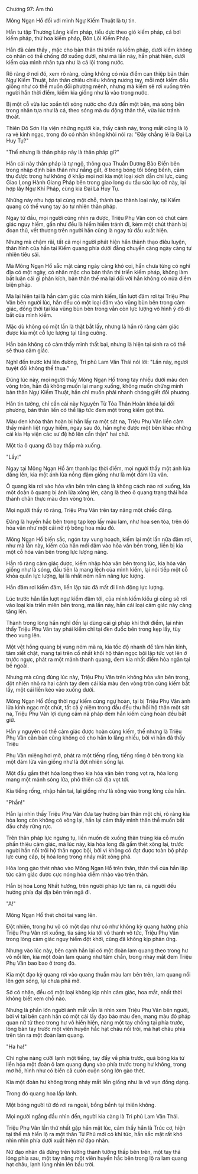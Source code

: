 




Chương 97: Ám thủ


Mông Ngạn Hổ đối với mình Ngự Kiếm Thuật là tự tin.

Hắn tu tập Thương Lãng kiếm pháp, tiểu dực theo gió kiếm pháp, cá bơi kiếm pháp, thứ hoa kiếm pháp, Bôn Lôi Kiếm Pháp.

Hắn đã cảm thấy , mặc cho bản thân thi triển ra kiếm pháp, dưới kiếm không có nhân có thể chống đỡ xuống dưới, như mà lần này, hắn phát hiện, dưới kiếm của mình nhân tựa như là cá lội trong nước.

Rõ ràng ở nơi đó, xem rõ ràng, cũng không có nửa điểm can thiệp bản thân Ngự Kiếm Thuật, bản thân chiêu chiêu không nương tay, mỗi một kiếm đều giống như có thể muốn đối phương mệnh, nhưng mà kiếm sẽ rơi xuống trên người hắn thời điểm, kiếm kia giống như là vào trong nước.

Bị một cỗ vừa lúc xoắn tới sóng nước cho đưa đến một bên, mà sóng bên trong nhân tựa như là cá, theo sóng mà du động thân thể, vừa lúc tránh thoát.

Thiên Đô Sơn Hạ viện những người kia, thấy cảnh này, trong mắt cũng là lộ ra vẻ kinh ngạc, trong đó có nhân không khỏi nói ra: "Đây chẳng lẽ là Đại La Huy Tụ?"

"Thế nhưng là thân pháp này là thân pháp gì?"

Hắn cái này thân pháp là tự ngộ, thông qua Thuần Dương Bảo Điển bên trong nhập định bản thân như nắng gắt, ở trong bóng tối bồng bềnh, cảm thụ được trong hư không ở khắp mọi nơi kia một loại xích dẫn chi lực, cùng Giao Long Hành Giang Pháp bên trong giao long du tẩu sức lực cỡ này, lại hợp lấy Ngự Khí Pháp, cùng kia Đại La Huy Tụ.

Những này nhu hợp tại cùng một chỗ, thành tạo thành loại này, tại Kiếm quang có thể vung tay áo tự nhiên thân pháp.

Ngay từ đầu, mọi người cũng nhìn ra được, Triệu Phụ Vân còn có chút cảm giác nguy hiểm, gần như đều là hiểm hiểm tránh đi, kém một chút thành bị đoạn thủ, vết thương trên người hắn cũng là ngay từ đầu xuất hiện.

Nhưng mà chậm rãi, tất cả mọi người phát hiện hắn thành thạo điêu luyện, thân hình của hắn tại Kiếm quang phía dưới đằng chuyển càng ngày càng tự nhiên tiêu sái.

Mà Mông Ngạn Hổ sắc mặt càng ngày càng khó coi, hắn chưa từng có nghĩ địa có một ngày, có nhân mặc cho bản thân thi triển kiếm pháp, không làm bất luận cái gì phản kích, bản thân thế mà lại đối với hắn không có nửa điểm biện pháp.

Mà lại hiện tại là hắn cảm giác của mình kiếm, lần lượt đâm rơi tại Triệu Phụ Vân bên người lúc, hắn đều có một loại đâm vào vũng bùn bên trong cảm giác, đồng thời tại kia vũng bùn bên trong vẫn còn lực lượng vô hình ý đồ đi bắt của mình kiếm.

Mặc dù không có một lần là thật bắt lấy, nhưng là hắn rõ ràng cảm giác được kia một cỗ lực lượng tại tăng cường.

Hắn bản không có cảm thấy mình thất bại, nhưng là hiện tại sinh ra có thể sẽ thua cảm giác.

Nghĩ đến trước khi lên đường, Tri phủ Lam Văn Thái nói lời: "Lần này, ngươi tuyệt đối không thể thua."

Đúng lúc này, mọi người thấy Mông Ngạn Hổ trong tay nhiều dưới màu đen vòng tròn, hắn đã không muốn lại mang xuống, không muốn chứng minh bản thân Ngự Kiếm Thuật, hắn chỉ muốn phải nhanh chóng giết đối phương.

Hắn tin tưởng, chỉ cần cái này Nguyên Từ Tỏa Thân Hoàn khóa lại đối phương, bản thân liền có thể lập tức đem một trong kiếm gọt thủ.

Màu đen khóa thân hoàn bị hắn lấy ra một sát na, Triệu Phụ Vân liền cảm thấy mãnh liệt nguy hiểm, ngay sau đó, hắn nghe được một bên khác những cái kia Hạ viện các sư đệ hô lên cẩn thận" hai chữ.

Một tia ô quang đã bay thấp mà xuống.

"Lấy!"

Ngay tại Mông Ngạn Hổ âm thanh lạc thời điểm, mọi người thấy một ánh lửa dâng lên, kia một ánh lửa nồng đậm giống như là một đám lửa vân.

Ô quang kia rơi vào hỏa vân bên trên càng là không cách nào rơi xuống, kia một đoàn ô quang bị ánh lửa xông lên, càng là theo ô quang trạng thái hóa thành chân thực màu đen vòng tròn.

Mọi người thấy rõ ràng, Triệu Phụ Vân trên tay nâng một chiếc đăng.

Đăng là huyền hắc bên trong tạp kẹp lấy màu lam, như hoa sen tòa, trên đó hỏa vân như một cái nở rộ bông hoa màu đỏ.

Mông Ngạn Hổ biến sắc, ngón tay vung hoạch, kiếm lại một lần nữa đâm rơi, như mà lần này, kiếm của hắn mới đâm vào hỏa vân bên trong, liền bị kia một cỗ hỏa vân bên trong lực lượng nâng.

Hắn rõ ràng cảm giác được, kiếm nhập hỏa vân bên trong lúc, kia hỏa vân giống như là sóng, đầu tiên là mang lệch của mình kiếm, lại nói tiếp một cỗ khỏa quấn lực lượng, lại là nhất ném nắm nâng lực lượng.

Hắn đâm rơi kiếm đâm, liền lập tức đã mất đi linh động lực lượng.

Lúc trước hắn lần lượt ngự kiếm đâm tới, của mình kiếm kiểu gì cũng sẽ rơi vào loại kia triền miên bên trong, mà lần này, hắn cái loại cảm giác này càng tăng lên.

Thành trong lòng hắn nghĩ đến lại dùng cái gì pháp khí thời điểm, lại nhìn thấy Triệu Phụ Vân tay phải kiếm chỉ tại đèn đuốc bên trong kẹp lấy, tùy theo vung lên.

Một vệt hồng quang bị vung ném mà ra, kia tốc độ nhanh để tâm hắn kinh, tâm xiết chặt, mang tại trên cổ nhất khối hộ thân ngọc bội lập tức vọt lên ở trước ngực, phát ra một mảnh thanh quang, đem kia nhất điểm hỏa ngăn tại bề ngoài.

Nhưng mà cũng đúng lúc này, Triệu Phụ Vân trên không hỏa vân bên trong, đột nhiên nhô ra hai cánh tay đem cái kia màu đen vòng tròn cùng kiếm bắt lấy, một cái liền kéo vào xuống dưới.

Mông Ngạn Hổ đồng thời ngự kiếm cùng ngự hoàn, tại bị Triệu Phụ Vân ánh lửa kinh ngạc một chút, tất cả ý niệm trong đầu đều thu hồi hộ thân một sát na, Triệu Phụ Vân lợi dụng cầm nã pháp đem hắn kiếm cùng hoàn đều bắt giữ.

Hắn y nguyên có thể cảm giác được hoàn cùng kiếm, thế nhưng là Triệu Phụ Vân căn bản cũng không có cho hắn lo lắng nhiều, bởi vì hắn đã thấy Triệu

Phụ Vân miệng hơi mở, phát ra một tiếng rống, tiếng rống ở bên trong kia một đám lửa vân giống như là đột nhiên sống lại.

Một đầu gầm thét hỏa long theo kia hỏa vân bên trong vọt ra, hỏa long mang một mảnh sóng lửa, phô thiên cái địa vọt tới.

Kia tiếng rống, nhập hắn tai, lại giống như là xông vào trong lòng của hắn.

"Phần!"

Hắn lại nhìn thấy Triệu Phụ Vân đưa tay hướng bản thân một chỉ, rõ ràng kia hỏa long còn không có xông lại, hắn lại cảm thấy mình thân thể muốn bắt đầu cháy rừng rực.

Trên thân pháp lực ngưng tụ, liền muốn đè xuống thân trúng kia cỗ muốn phần thiêu cảm giác, mà lúc này, kia hỏa long đã gầm thét xông lại, trước người hắn nổi trôi hộ thân ngọc bội, bởi vì không có đạt được toàn bộ pháp lực cung cấp, bị hỏa long trong nháy mắt xông phá.

Hỏa long gào thét nhào vào Mông Ngạn Hổ trên thân, thân thể của hắn lập tức cảm giác được cực nóng hỏa diễm nhào vào trên thân.

Hắn bị hỏa Long Nhất hướng, trên người pháp lực tản ra, cả người đều hướng phía đại địa bên trên ngã đi.

"A!"

Mông Ngạn Hổ thét chói tai vang lên.

Đột nhiên, trong hư vô có một đạo như có như không kỳ quang hướng phía Triệu Phụ Vân rơi xuống, tia sáng kia tới vô thanh vô tức, Triệu Phụ Vân trong lòng cảm giác nguy hiểm đột khởi, cũng đã không kịp phản ứng.

Nhưng vào lúc này, bên cạnh hắn lại có một đoàn lam quang theo trong hư vô nổi lên, kia một đoàn lam quang như tấm chắn, trong nháy mắt đem Triệu Phụ Vân bao bao ở trong đó.

Kia một đạo kỳ quang rơi vào quang thuẫn màu lam bên trên, lam quang nổi lên gợn sóng, lại chưa phá mở.

Sở có nhân, đều có một loại không kịp nhìn cảm giác, hoa mắt, nhất thời không biết xem chỗ nào.

Nhưng là phần lớn người ánh mắt vẫn là nhìn xem Triệu Phụ Vân bên người, bởi vì tại bên cạnh hắn có một cái lấy đạo bào màu đen, mang màu đỏ pháp quan nữ tử theo trong hư vô hiển hiện, nàng một tay chống tại phía trước, lòng bàn tay trước một viên huyền hắc hạt châu nổi trôi, mà hạt châu phía trên tản ra một đoàn lam quang.

"Ha ha!"

Chỉ nghe nàng cười lạnh một tiếng, tay đẩy về phía trước, quả bóng kia tử liền hóa một đoàn ô lam quang đụng vào phía trước trong hư không, trong mơ hồ, hình như có biển cả cuồn cuộn sóng lớn gào thét.

Kia một đoàn hư không trong nháy mắt liền giống như là vỡ vụn đồng dạng.

Trong đó quang hoa lấp lánh.

Một bóng người từ đó rơi ra ngoài, bồng bềnh tại thiên không.

Mọi người ngẩng đầu nhìn đến, người kia càng là Tri phủ Lam Văn Thái.

Triệu Phụ Vân lần thứ nhất gặp hắn mặt lúc, cảm thấy hắn là Trúc cơ, hiện tại thế mà hiển lộ ra một thân Tử Phủ mới có khí tức, hắn sắc mặt rất khó nhìn nhìn phía dưới xuất hiện nữ đạo nhân.

Nữ đạo nhân đã đứng trên tường thành tường thấp bên trên, một tay thả lỏng phía sau, một tay nâng một viên huyền hắc bên trong lộ ra lam quang hạt châu, lạnh lùng nhìn lên bầu trời.




